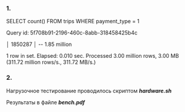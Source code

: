 ### 1.
SELECT count()
FROM trips
WHERE payment_type = 1

Query id: 5f708b91-2196-460c-8abb-318458425b4c

 │ 1850287 │ -- 1.85 million

1 row in set. Elapsed: 0.010 sec. Processed 3.00 million rows, 3.00 MB (311.72 million rows/s., 311.72 MB/s.)

### 2.

Нагрузочное тестирование проводилось скриптом ***hardware.sh***

Результаты в файле ***bench.pdf***